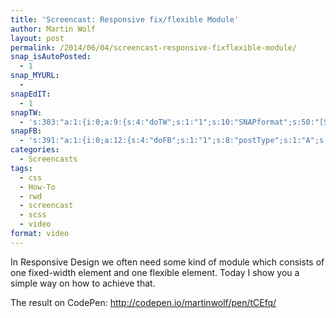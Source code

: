 ```yaml
---
title: 'Screencast: Responsive fix/flexible Module'
author: Martin Wolf
layout: post
permalink: /2014/06/04/screencast-responsive-fixflexible-module/
snap_isAutoPosted:
  - 1
snap_MYURL:
  - 
snapEdIT:
  - 1
snapTW:
  - 's:303:"a:1:{i:0;a:9:{s:4:"doTW";s:1:"1";s:10:"SNAPformat";s:50:"[Screencast] Responsive fix/flexible Module: %URL%";s:8:"attchImg";s:1:"0";s:9:"isAutoImg";s:1:"A";s:8:"imgToUse";b:0;s:11:"isPrePosted";s:1:"1";s:8:"isPosted";s:1:"1";s:4:"pgID";s:18:"474468415231778816";s:5:"pDate";s:19:"2014-06-05 08:31:00";}}";'
snapFB:
  - 's:391:"a:1:{i:0;a:12:{s:4:"doFB";s:1:"1";s:8:"postType";s:1:"A";s:10:"AttachPost";s:1:"2";s:10:"SNAPformat";s:51:"New post (%TITLE%) has been published on %SITENAME%";s:9:"isAutoImg";s:1:"A";s:8:"imgToUse";b:0;s:9:"isAutoURL";s:1:"A";s:8:"urlToUse";b:0;s:11:"isPrePosted";s:1:"1";s:8:"isPosted";s:1:"1";s:4:"pgID";s:35:"10202054427914710_10202107861810524";s:5:"pDate";s:19:"2014-06-05 08:31:03";}}";'
categories:
  - Screencasts
tags:
  - css
  - How-To
  - rwd
  - screencast
  - scss
  - video
format: video
---
```

In Responsive Design we often need some kind of module which consists of one fixed-width element and one flexible element. Today I show you a simple way on how to achieve that.

The result on CodePen: <http://codepen.io/martinwolf/pen/tCEfq/>